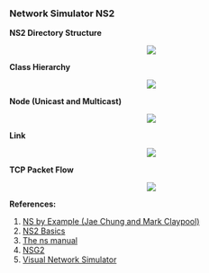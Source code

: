 ### Network Simulator NS2

**NS2 Directory Structure**

<p align="center">
<img src="http://nile.wpi.edu/NS/Figure/fig17.gif">
</p>

**Class Hierarchy**

<p align="center">
<img src="http://nile.wpi.edu/NS/Figure/fig6.gif">
</p>

**Node (Unicast and Multicast)**

<p align="center">
<img src="http://nile.wpi.edu/NS/Figure/fig7.gif">
</p>

**Link**

<p align="center">
<img src="http://nile.wpi.edu/NS/Figure/fig8.gif">
</p>

**TCP Packet Flow**

<p align="center">
<img src="http://nile.wpi.edu/NS/Figure/fig11.gif">
</p>

**References:**

1. [NS by Example (Jae Chung and Mark Claypool)](http://nile.wpi.edu/NS/)
2. [NS2 Basics](http://www.mathcs.emory.edu/~cheung/Courses/558/Syllabus/)
3. [The ns manual](https://pdfs.semanticscholar.org/e155/d450d59f9f315459075fba2133b2adb4718b.pdf)
4. [NSG2](https://sites.google.com/site/pengjungwu/nsg)
5. [Visual Network Simulator](http://apus.uma.pt/vns/#Download)
